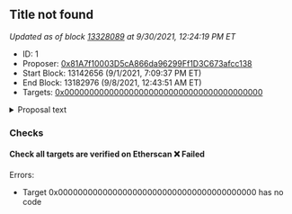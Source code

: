## Title not found

_Updated as of block [13328089](https://etherscan.io/block/13328089) at 9/30/2021, 12:24:19 PM ET_

- ID: 1
- Proposer: [0x81A7f10003D5cA866da96299Ff1D3C673afcc138](https://etherscan.io/address/0x81A7f10003D5cA866da96299Ff1D3C673afcc138)
- Start Block: 13142656 (9/1/2021, 7:09:37 PM ET)
- End Block: 13182976 (9/8/2021, 12:43:51 AM ET)
- Targets: [0x0000000000000000000000000000000000000000](https://etherscan.io/address/0x0000000000000000000000000000000000000000#code)

<details>
  <summary>Proposal text</summary>

> ""
</details>

### Checks
#### Check all targets are verified on Etherscan ❌ Failed
  
Errors:
- Target 0x0000000000000000000000000000000000000000 has no code





